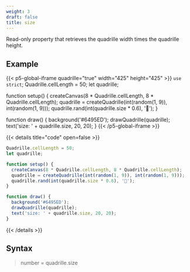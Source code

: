 ```yaml
---
weight: 3
draft: false
title: size
---
```


Read-only property that retrieves the quadrille width times the quadrille height.

## Example

{{< p5-global-iframe quadrille="true" width="425" height="425" >}}
`use strict`;
Quadrille.cellLength = 50;
let quadrille;

function setup() {
  createCanvas(8 * Quadrille.cellLength, 8 * Quadrille.cellLength);
  quadrille = createQuadrille(int(random(1, 9)), int(random(1, 9)));
  quadrille.rand(int(quadrille.size * 0.6), '🦂');
}

function draw() {
  background('#6495ED');
  drawQuadrille(quadrille);
  text('size: ' + quadrille.size, 20, 20);
}
{{< /p5-global-iframe >}}

{{< details title="code" open=false >}}
```js
Quadrille.cellLength = 50;
let quadrille;

function setup() {
  createCanvas(8 * Quadrille.cellLength, 8 * Quadrille.cellLength);
  quadrille = createQuadrille(int(random(1, 9)), int(random(1, 9)));
  quadrille.rand(int(quadrille.size * 0.6), '🦂');
}

function draw() {
  background('#6495ED');
  drawQuadrille(quadrille);
  text('size: ' + quadrille.size, 20, 20);
}
```
{{< /details >}}

## Syntax

> number = quadrille.size